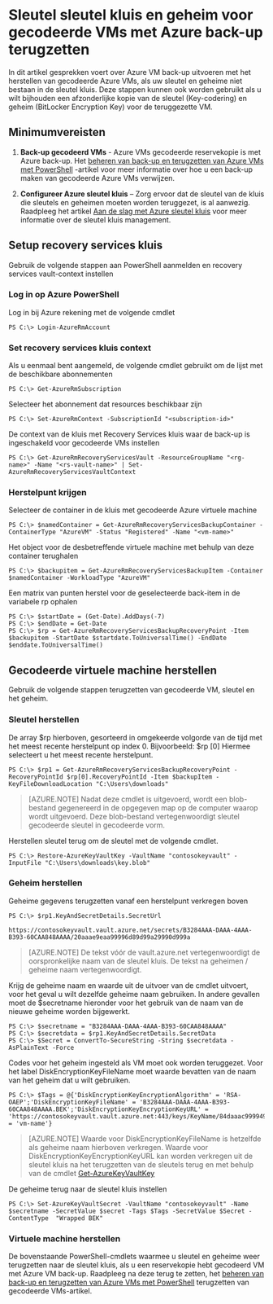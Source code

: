 <properties
    pageTitle="Sleutel sleutel kluis en geheim voor gecodeerde VMs met Azure back-up herstellen | Microsoft Azure"
    description="Informatie over het herstellen van de sleutel sleutel kluis en geheim in Azure back-up met PowerShell"
    services="backup"
    documentationCenter=""
    authors="JPallavi"
    manager="vijayts"
    editor=""/>

<tags
    ms.service="backup"
    ms.workload="storage-backup-recovery"
    ms.tgt_pltfrm="na"
    ms.devlang="na"
    ms.topic="article"
    ms.date="10/18/2016"
    ms.author="JPallavi" />

# <a name="restore-key-vault-key-and-secret-for-encrypted-vms-using-azure-backup"></a>Sleutel sleutel kluis en geheim voor gecodeerde VMs met Azure back-up terugzetten
In dit artikel gesprekken voert over Azure VM back-up uitvoeren met het herstellen van gecodeerde Azure VMs, als uw sleutel en geheime niet bestaan in de sleutel kluis. Deze stappen kunnen ook worden gebruikt als u wilt bijhouden een afzonderlijke kopie van de sleutel (Key-codering) en geheim (BitLocker Encryption Key) voor de teruggezette VM.

## <a name="pre-requisites"></a>Minimumvereisten

1. **Back-up gecodeerd VMs** - Azure VMs gecodeerde reservekopie is met Azure back-up. Het [beheren van back-up en terugzetten van Azure VMs met PowerShell](backup-azure-vms-automation.md) -artikel voor meer informatie over hoe u een back-up maken van gecodeerde Azure VMs verwijzen.

2. **Configureer Azure sleutel kluis** – Zorg ervoor dat de sleutel van de kluis die sleutels en geheimen moeten worden teruggezet, is al aanwezig. Raadpleeg het artikel [Aan de slag met Azure sleutel kluis](../key-vault/key-vault-get-started.md) voor meer informatie over de sleutel kluis management.

## <a name="setup-recovery-services-vault"></a>Setup recovery services kluis 
Gebruik de volgende stappen aan PowerShell aanmelden en recovery services vault-context instellen

### <a name="log-in-to-azure-powershell"></a>Log in op Azure PowerShell 

Log in bij Azure rekening met de volgende cmdlet

```
PS C:\> Login-AzureRmAccount
```

### <a name="set-recovery-services-vault-context"></a>Set recovery services kluis context

Als u eenmaal bent aangemeld, de volgende cmdlet gebruikt om de lijst met de beschikbare abonnementen

```
PS C:\> Get-AzureRmSubscription
```

Selecteer het abonnement dat resources beschikbaar zijn

```
PS C:\> Set-AzureRmContext -SubscriptionId "<subscription-id>"
```

De context van de kluis met Recovery Services kluis waar de back-up is ingeschakeld voor gecodeerde VMs instellen

```
PS C:\> Get-AzureRmRecoveryServicesVault -ResourceGroupName "<rg-name>" -Name "<rs-vault-name>" | Set-AzureRmRecoveryServicesVaultContext
```

### <a name="get-recovery-point"></a>Herstelpunt krijgen 

Selecteer de container in de kluis met gecodeerde Azure virtuele machine

```
PS C:\> $namedContainer = Get-AzureRmRecoveryServicesBackupContainer -ContainerType "AzureVM" -Status "Registered" -Name "<vm-name>"
```

Het object voor de desbetreffende virtuele machine met behulp van deze container terughalen

```
PS C:\> $backupitem = Get-AzureRmRecoveryServicesBackupItem -Container $namedContainer -WorkloadType "AzureVM"
```

Een matrix van punten herstel voor de geselecteerde back-item in de variabele rp ophalen

```
PS C:\> $startDate = (Get-Date).AddDays(-7)
PS C:\> $endDate = Get-Date
PS C:\> $rp = Get-AzureRmRecoveryServicesBackupRecoveryPoint -Item $backupitem -StartDate $startdate.ToUniversalTime() -EndDate $enddate.ToUniversalTime()
```

## <a name="restore-encrypted-virtual-machine"></a>Gecodeerde virtuele machine herstellen
Gebruik de volgende stappen terugzetten van gecodeerde VM, sleutel en het geheim.

### <a name="restore-key"></a>Sleutel herstellen

De array $rp hierboven, gesorteerd in omgekeerde volgorde van de tijd met het meest recente herstelpunt op index 0. Bijvoorbeeld: $rp [0] Hiermee selecteert u het meest recente herstelpunt.

```
PS C:\> $rp1 = Get-AzureRmRecoveryServicesBackupRecoveryPoint -RecoveryPointId $rp[0].RecoveryPointId -Item $backupItem -KeyFileDownloadLocation "C:\Users\downloads"
```

> [AZURE.NOTE]
Nadat deze cmdlet is uitgevoerd, wordt een blob-bestand gegenereerd in de opgegeven map op de computer waarop wordt uitgevoerd. Deze blob-bestand vertegenwoordigt sleutel gecodeerde sleutel in gecodeerde vorm.

Herstellen sleutel terug om de sleutel met de volgende cmdlet. 

```
PS C:\> Restore-AzureKeyVaultKey -VaultName "contosokeyvault" -InputFile "C:\Users\downloads\key.blob"
```

### <a name="restore-secret"></a>Geheim herstellen

Geheime gegevens terugzetten vanaf een herstelpunt verkregen boven

```
PS C:\> $rp1.KeyAndSecretDetails.SecretUrl

https://contosokeyvault.vault.azure.net/secrets/B3284AAA-DAAA-4AAA-B393-60CAA848AAAA/20aaae9eaa99996d89d99a29990d999a
```

> [AZURE.NOTE]
De tekst vóór de vault.azure.net vertegenwoordigt de oorspronkelijke naam van de sleutel kluis. De tekst na geheimen / geheime naam vertegenwoordigt. 

Krijg de geheime naam en waarde uit de uitvoer van de cmdlet uitvoert, voor het geval u wilt dezelfde geheime naam gebruiken. In andere gevallen moet de $secretname hieronder voor het gebruik van de naam van de nieuwe geheime worden bijgewerkt. 

```
PS C:\> $secretname = "B3284AAA-DAAA-4AAA-B393-60CAA848AAAA"
PS C:\> $secretdata = $rp1.KeyAndSecretDetails.SecretData
PS C:\> $Secret = ConvertTo-SecureString -String $secretdata -AsPlainText -Force
```

Codes voor het geheim ingesteld als VM moet ook worden teruggezet. Voor het label DiskEncryptionKeyFileName moet waarde bevatten van de naam van het geheim dat u wilt gebruiken. 

```
PS C:\> $Tags = @{'DiskEncryptionKeyEncryptionAlgorithm' = 'RSA-OAEP';'DiskEncryptionKeyFileName' = 'B3284AAA-DAAA-4AAA-B393-60CAA848AAAA.BEK';'DiskEncryptionKeyEncryptionKeyURL' = 'https://contosokeyvault.vault.azure.net:443/keys/KeyName/84daaac999949999030bf99aaa5a9f9';'MachineName' = 'vm-name'}
```

> [AZURE.NOTE]
Waarde voor DiskEncryptionKeyFileName is hetzelfde als geheime naam hierboven verkregen. Waarde voor DiskEncryptionKeyEncryptionKeyURL kan worden verkregen uit de sleutel kluis na het terugzetten van de sleutels terug en met behulp van de cmdlet [Get-AzureKeyVaultKey](https://msdn.microsoft.com/library/dn868053.aspx)   

De geheime terug naar de sleutel kluis instellen

```
PS C:\> Set-AzureKeyVaultSecret -VaultName "contosokeyvault" -Name $secretname -SecretValue $secret -Tags $Tags -SecretValue $Secret -ContentType  "Wrapped BEK"
```

### <a name="restore-virtual-machine"></a>Virtuele machine herstellen
De bovenstaande PowerShell-cmdlets waarmee u sleutel en geheime weer terugzetten naar de sleutel kluis, als u een reservekopie hebt gecodeerd VM met Azure VM back-up. Raadpleeg na deze terug te zetten, het [beheren van back-up en terugzetten van Azure VMs met PowerShell](backup-azure-vms-automation.md) terugzetten van gecodeerde VMs-artikel.
